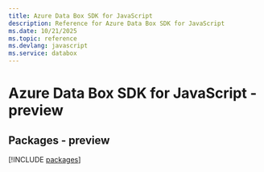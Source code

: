 ```yaml
---
title: Azure Data Box SDK for JavaScript
description: Reference for Azure Data Box SDK for JavaScript
ms.date: 10/21/2025
ms.topic: reference
ms.devlang: javascript
ms.service: databox
---
```

# Azure Data Box SDK for JavaScript - preview
## Packages - preview
[!INCLUDE [packages](data-box-index.md)]